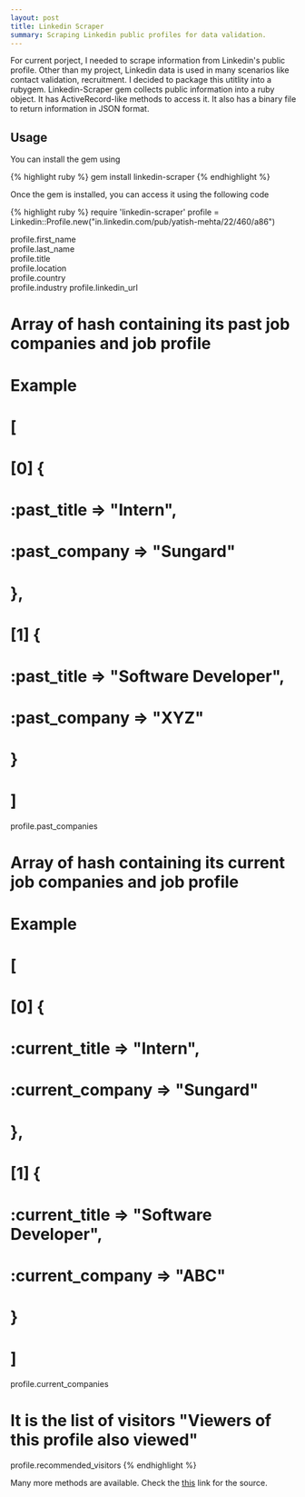 ```yaml
---
layout: post
title: Linkedin Scraper
summary: Scraping Linkedin public profiles for data validation.
---
```


For current porject, I needed to scrape information from Linkedin's public profile.  Other than my project, Linkedin data is used in many scenarios like contact validation, recruitment. I decided to package this utitlity into a rubygem. Linkedin-Scraper gem collects public information into a ruby object. It has ActiveRecord-like methods to access it. It also has a binary file to return information in JSON format.

## Usage
You can install the gem using

{% highlight ruby %}
gem install linkedin-scraper
{% endhighlight %}

Once the gem is installed, you can access it using the following code


{% highlight ruby %}
require 'linkedin-scraper'
profile = Linkedin::Profile.new("in.linkedin.com/pub/yatish-mehta/22/460/a86")

profile.first_name          
profile.last_name          
profile.title              
profile.location           
profile.country             
profile.industry 
profile.linkedin_url           

# Array of hash containing its past job companies and job profile
# Example
#  [
#    [0] {
#          :past_title => "Intern",
#        :past_company => "Sungard"
#        },
#    [1] {
#          :past_title => "Software Developer",
#        :past_company => "XYZ"
#        }
#  ]
profile.past_companies

# Array of hash containing its current job companies and job profile
# Example
#  [
#    [0] {
#          :current_title => "Intern",
#        :current_company => "Sungard"
#        },
#    [1] {
#          :current_title => "Software Developer",
#        :current_company => "ABC"
#        }
#  ]
profile.current_companies

# It is the list of visitors "Viewers of this profile also viewed"
profile.recommended_visitors 
{% endhighlight %}

Many more methods are available. Check the [this](https://github.com/yatish27/linkedin-scraper) link for the source.


